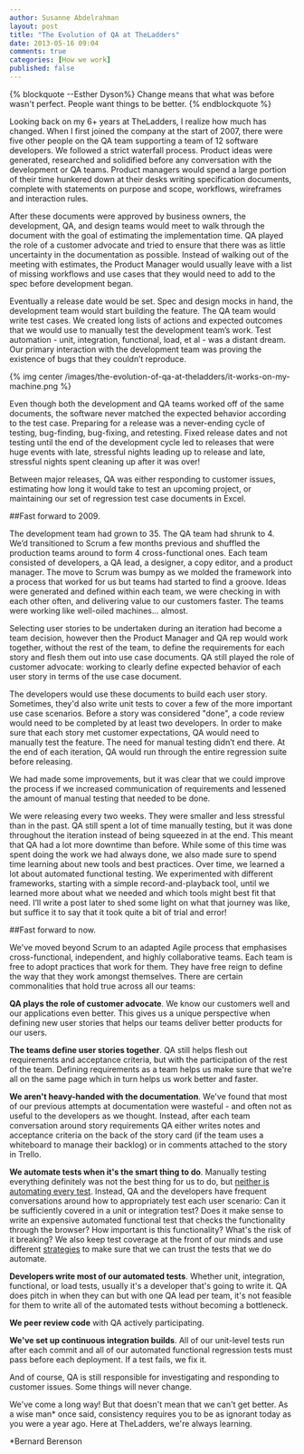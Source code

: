 ```yaml
---
author: Susanne Abdelrahman
layout: post
title: "The Evolution of QA at TheLadders"
date: 2013-05-16 09:04
comments: true
categories: [How we work] 
published: false
---
```


{% blockquote --Esther Dyson%}
Change means that what was before wasn't perfect. People want things to be better.
{% endblockquote %}

Looking back on my 6+ years at TheLadders, I realize how much has changed. When I first joined the company at the start of 2007, there were five other people on the QA team supporting a team of 12 software developers. We followed a strict waterfall process. Product ideas were generated, researched and solidified before any conversation with the development or QA teams. Product managers would spend a large portion of their time hunkered down at their desks writing specification documents, complete with statements on purpose and scope, workflows, wireframes and interaction rules. 

After these documents were approved by business owners, the development, QA, and design teams would meet to walk through the document with the goal of estimating the implementation time. QA played the role of a customer advocate and tried to ensure that there was as little uncertainty in the documentation as possible. Instead of walking out of the meeting with estimates, the Product Manager would usually leave with a list of missing workflows and use cases that they would need to add to the spec before development began.

Eventually a release date would be set. Spec and design mocks in hand, the development team would start building the feature.  The QA team would write test cases. We created long lists of actions and expected outcomes that we would use to manually test the development team’s work. Test automation - unit, integration, functional, load, et al - was a distant dream. Our primary interaction with the development team was proving the existence of bugs that they couldn’t reproduce.

{% img center /images/the-evolution-of-qa-at-theladders/it-works-on-my-machine.png %}

Even though both the development and QA teams worked off of the same documents, the software never matched the expected behavior according to the test case. Preparing for a release was a never-ending cycle of testing, bug-finding, bug-fixing, and retesting. Fixed release dates and not testing until the end of the development cycle led to releases that were huge events with late, stressful nights leading up to release and late, stressful nights spent cleaning up after it was over! 

Between major releases, QA was either responding to customer issues, estimating how long it would take to test an upcoming project, or maintaining our set of regression test case documents in Excel.

##Fast forward to 2009. 

The development team had grown to 35. The QA team had shrunk to 4. We’d transitioned to Scrum a few months previous and shuffled the production teams around to form 4 cross-functional ones. Each team consisted of developers, a QA lead, a designer, a copy editor, and a product manager. The move to Scrum was bumpy as we molded the framework into a process that worked for us but teams had started to find a groove. Ideas were generated and defined within each team, we were checking in with each other often, and delivering value to our customers faster. The teams were working like well-oiled machines... almost.

Selecting user stories to be undertaken during an iteration had become a team decision, however then the Product Manager and QA rep would work together, without the rest of the team, to define the requirements for each story and flesh them out into use case documents. QA still played the role of customer advocate: working to clearly define expected behavior of each user story in terms of the use case document.

The developers would use these documents to build each user story. Sometimes, they'd also write unit tests to cover a few of the more important use case scenarios. Before a story was considered "done", a code review would need to be completed by at least two developers. In order to make sure that each story met customer expectations, QA would need to manually test the feature. The need for manual testing didn’t end there. At the end of each iteration, QA would run through the entire regression suite before releasing. 

We had made some improvements, but it was clear that we could improve the process if we increased communication of requirements and lessened the amount of manual testing that needed to be done. 

We were releasing every two weeks. They were smaller and less stressful than in the past. QA still spent a lot of time manually testing, but it was done throughout the iteration instead of being squeezed in at the end. This meant that QA had a lot more downtime than before. While some of this time was spent doing the work we had always done, we also made sure to spend time learning about new tools and best practices. Over time, we learned a lot about automated functional testing. We experimented with different frameworks, starting with a simple record-and-playback tool, until we learned more about what we needed and which tools might best fit that need. I’ll write a post later to shed some light on what that journey was like, but suffice it to say that it took quite a bit of trial and error! 

##Fast forward to now.

We've moved beyond Scrum to an adapted Agile process that emphasises cross-functional, independent, and highly collaborative teams. Each team is free to adopt practices that work for them. They have free reign to define the way that they work amongst themselves. There are certain commonalities that hold true across all our teams:

**QA plays the role of customer advocate**. We know our customers well and our applications even better. This gives us a unique perspective when defining new user stories that helps our teams deliver better products for our users. 

**The teams define user stories together**. QA still helps flesh out requirements and acceptance criteria, but with the participation of the rest of the team. Defining requirements as a team helps us make sure that we're all on the same page which in turn helps us work better and faster.

**We aren't heavy-handed with the documentation**. We've found that most of our previous attempts at documentation were wasteful - and often not as useful to the developers as we thought. Instead, after each team conversation around story requirements QA either writes notes and acceptance criteria on the back of the story card (if the team uses a whiteboard to manage their backlog) or in comments attached to the story in Trello.

**We automate tests when it's the smart thing to do**. Manually testing everything definitely was not the best thing for us to do, but [neither is automating every test](http://xkcd.com/1205/). Instead, QA and the developers have frequent conversations around how to appropriately test each user scenario: Can it be sufficiently covered in a unit or integration test? Does it make sense to write an expensive automated functional test that checks the functionality through the browser? How important is this functionality? What's the risk of it breaking? We also keep test coverage at the front of our minds and use different [strategies](http://dev.theladders.com/2013/02/mutation-testing-with-pit-a-step-beyond-normal-code-coverage/) to make sure that we can trust the tests that we do automate.

**Developers write most of our automated tests**. Whether unit, integration, functional, or load tests, usually it's a developer that's going to write it. QA does pitch in when they can but with one QA lead per team, it's not feasible for them to write all of the automated tests without becoming a bottleneck. 

**We peer review code** with QA actively participating.

**We've set up continuous integration builds**. All of our unit-level tests run after each commit and all of our automated functional regression tests must pass before each deployment. If a test fails, we fix it. 

And of course, QA is still responsible for investigating and responding to customer issues. Some things will never change.

We've come a long way! But that doesn't mean that we can't get better. As a wise man* once said, consistency requires you to be as ignorant today as you were a year ago. Here at TheLadders, we're always learning.  

*Bernard Berenson





